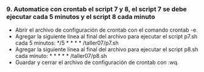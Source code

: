 ### 9. Automatice con crontab el script 7 y 8, el script 7 se debe ejecutar cada 5 minutos y el script 8 cada minuto

* Abrir el archivo de configuración de crontab con el comando crontab -e.
* Agregar la siguiente línea al final del archivo para ejecutar el script p7.sh cada 5 minutos: */5 * * * * /taller07/p7.sh
* Agregar la siguiente línea al final del archivo para ejecutar el script p8.sh cada minuto: * * * * * /taller07/p8.sh
* Guardar y cerrar el archivo de configuración de crontab con :wq.
